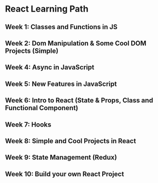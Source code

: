 # React Learning Path

## Week 1: Classes and Functions in JS

## Week 2: Dom Manipulation & Some Cool DOM Projects (Simple)

## Week 4: Async in JavaScript

## Week 5: New Features in JavaScript

## Week 6: Intro to React (State & Props, Class and Functional Component)

## Week 7: Hooks

## Week 8: Simple and Cool Projects in React

## Week 9: State Management (Redux)

## Week 10: Build your own React Project

